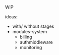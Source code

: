 WIP

ideas:
- with/ without stages
- modules-system
    - billing
    - authmiddleware
    - monitoring